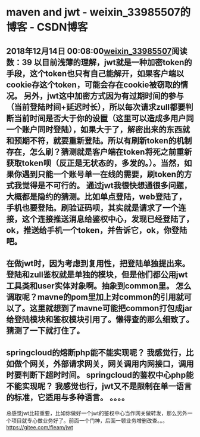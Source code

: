 # maven and jwt - weixin_33985507的博客 - CSDN博客
2018年12月14日 00:08:00[weixin_33985507](https://me.csdn.net/weixin_33985507)阅读数：39
以目前浅薄的理解，jwt就是一种加密token的手段，这个token也只有自己能解开，如果客户端以cookie存这个token，可能会存在cookie被窃取的情况。
另外，jwt这中加密方式因为有过期时间的参与（当前登陆时间+延迟时长），所以每次请求zull都要判断当前时间是否大于你的设置（这里可以造成多用户同一个账户同时登陆），如果大于了，解密出来的东西就和预期不符，就要重新登陆。所以有刷新token的机制存在，怎么刷？猜测就是客户端在token将死之前重新获取token呗（反正是无状态的，多发的。）。当然，如果你遇到只能一个账号单一在线的需要，刷token的方式我觉得是不可行的。
通过jwt我很快想通很多问题，大概都是隐约的猜测。比如单点登陆，web登陆了，手机也要登陆。刷验证码呗，其实就是请求了一个连接，这个连接推送消息给鉴权中心，发现已经登陆了，ok，推送给手机一个token，并告诉它，ok，你登陆吧。
---------
在做jwt时，因为考虑到复用性，把登陆单独提出来。登陆和zull鉴权就是单独的模块，但是他们都公用jwt工具类和user实体对象啊。抽象到common里。
怎么调取呢？mavne的pom里加上对common的引用就可以了。这里就想到了mavne可能把common打包成jar给登陆模块和鉴权模块引用了。懒得查的那么细致了。猜测了一下就打住了。
--------
springcloud的熔断php能不能实现呢？
我感觉行，比如做个网关，外部请求网关，网关调用内网接口，调用时要判断下超时时间。
springcloud的鉴权中心php能不能实现呢？
我感觉也行，jwt又不是限制在单一语言的标准，它适用与多种语言。
。。。。
--------
总感觉jwt比较重要，比如你做好一个jwt的鉴权中心当作网关做转发，那么另外一个项目就专心做业务好了。前面一个门神，后面一顿业务增删改查。。。
https://gitee.com/fleam/jwt
